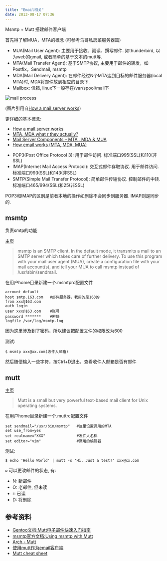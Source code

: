 ```yaml
---
title: "Email相关"
date: 2013-08-17 07:36
---
```


Msmtp + Mutt 搭建邮件客户端

首先得了解MUA，MTA的概念 (可参考鸟哥私房菜服务器篇)

* MUA(Mail User Agent): 主要用于接收、阅读、撰写邮件. 如thunderbird, 以为web的gmail, 或者简单的基于文本的mutt等.
* MTA(Mail Transfer Agent): 基于SMTP协议, 主要用于邮件的转发，如Postfix，Sendmail, msmtp
* MDA(Mail Delivery Agent): 在邮件经过N个MTA达到目标的邮件服务器(local MTA)时, MDA将邮件放到相应的目录下.
* Mailbox: 信箱, linux下一般存在/var/spool/mail下

![mail process](http://tankywoo-wb.b0.upaiyun.com/mail-1.jpg)

(图片引用自[How a mail server works](http://xmodulo.com/how-mail-server-works.html))

更详细的基本概念:

* [How a mail server works](http://xmodulo.com/how-mail-server-works.html)
* [MTA, MDA what r they actually?](http://www.linuxquestions.org/questions/linux-software-2/mta-mda-what-r-they-actually-208129/)
* [Mail Server Components – MTA , MDA & MUA](http://www.nextstep4it.com/mail-server-components-mta-mda-mua/)
* [How email works (MTA, MDA, MUA)](http://ccm.net/contents/116-how-email-works-mta-mda-mua)

<!-- -->

* POP3(Post Office Protocol 3): 用于邮件访问. 标准端口995(SSL)和110(非SSL)
* IMAP(Internet Mail Access Protocol): 交互式邮件存取协议. 用于邮件访问. 标准端口993(SSL)和143(非SSL)
* SMTP(Simple Mail Transfer Protocol): 简单邮件传输协议. 控制邮件的中转. 标准端口465/994(SSL)和25(非SSL)

POP3和IMAP的区别是前者本地的操作如删除不会同步到服务器. IMAP则是同步的.

## msmtp ##

负责smtp的功能

[主页](http://msmtp.sourceforge.net)

> msmtp is an SMTP client. In the default mode, it transmits a mail to an SMTP server which takes care of further delivery. To use this program with your mail user agent (MUA), create a configuration file with your mail account(s), and tell your MUA to call msmtp instead of /usr/sbin/sendmail.

在用户home目录新建一个.msmtprc配置文件

	account default
	host smtp.163.com	#邮件服务器，我用的是163的
	from xxx@163.com
	auth login
	user xxx@163.com	#账号
	password *******	#密码
	logfile /var/log/msmtp.log

因为这里涉及到了密码，所以建议把配置文件的权限改为600

测试:

	$ msmtp xxx@xx.com(收件人邮箱)

然后随便输入一些字符，按Ctrl+D退出，查看收件人邮箱是否有邮件


## mutt ##

[主页](http://www.mutt.org)

> Mutt is a small but very powerful text-based mail client for Unix operating systems.

在用户home目录新建一个.muttrc配置文件

	set sendmail="/usr/bin/msmtp"	#这里设置调用的MTA
	set use_from=yes
	set realname="XXX"				#发件人名称
	set editor="vim"				#调用的编辑器

测试:

	$ echo 'Hello World' | mutt -s 'Hi, Just a test!' xxx@xx.com

`w` 可以更改邮件的状态, 有:

* N: 新邮件
* O: 老邮件, 但未读
* r: 已读
* D: 将删除

## 参考资料 ##

* [Gentoo文档:Mutt电子邮件快速入门指南](http://www.gentoo.org/doc/zh_cn/guide-to-mutt.xml?style=printable)
* [msmtp官方文档:Using msmtp with Mutt](http://msmtp.sourceforge.net/doc/mutt+msmtp.txt)
* [Arch - Mutt](https://wiki.archlinux.org/index.php/Mutt)
* [使用mutt作为email客户端](http://www.jianshu.com/p/bebbf2db2cd8)
* [Mutt cheat sheet](http://sheet.shiar.nl/mutt)
